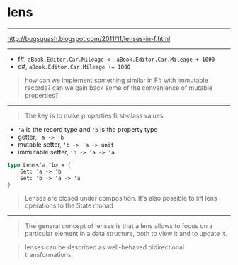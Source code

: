 # lens

---

http://bugsquash.blogspot.com/2011/11/lenses-in-f.html

---

- f#, `aBook.Editor.Car.Mileage <- aBook.Editor.Car.Mileage + 1000`
- c#, `aBook.Editor.Car.Mileage += 1000`

> how can we implement something similar in F# with immutable records?
> can we gain back some of the convenience of mutable properties?

---

> The key is to make properties first-class values.

- `'a` is the record type and `'b` is the property type
- getter, `'a -> 'b`
- mutable setter, `'b -> 'a -> unit`
- immutable setter, `'b -> 'a -> 'a`

```fsharp
type Lens<'a,'b> = {
    Get: 'a -> 'b
    Set: 'b -> 'a -> 'a
}
```

> Lenses are closed under composition.
> It's also possible to lift lens operations to the State monad

---

> The general concept of lenses is that a lens allows to focus on a particular
> element in a data structure, both to view it and to update it.

> lenses can be described as well-behaved bidirectional transformations.
